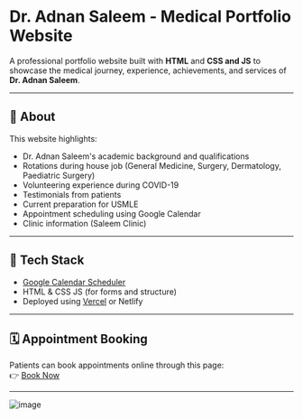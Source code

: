 # Dr. Adnan Saleem - Medical Portfolio Website

A professional portfolio website built with **HTML** and **CSS and JS** to showcase the medical journey, experience, achievements, and services of **Dr. Adnan Saleem**.

---

## 📌 About

This website highlights:

- Dr. Adnan Saleem's academic background and qualifications  
- Rotations during house job (General Medicine, Surgery, Dermatology, Paediatric Surgery)  
- Volunteering experience during COVID-19  
- Testimonials from patients  
- Current preparation for USMLE  
- Appointment scheduling using Google Calendar  
- Clinic information (Saleem Clinic)

---

## 🚀 Tech Stack

 
- [Google Calendar Scheduler](https://calendar.google.com/)  
- HTML & CSS JS (for forms and structure)  
- Deployed using [Vercel](https://vercel.com/) or Netlify

---

## 🗓️ Appointment Booking

Patients can book appointments online through this page:  
👉 [Book Now](https://calendar.app.google/CxcskMzqerKP2PWp7)

---
![image](https://github.com/user-attachments/assets/eae45011-0049-4cfe-a209-c72816536b6d)
